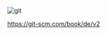 ![git](https://upload.wikimedia.org/wikipedia/commons/thumb/e/e0/Git-logo.svg/640px-Git-logo.svg.png)

https://git-scm.com/book/de/v2